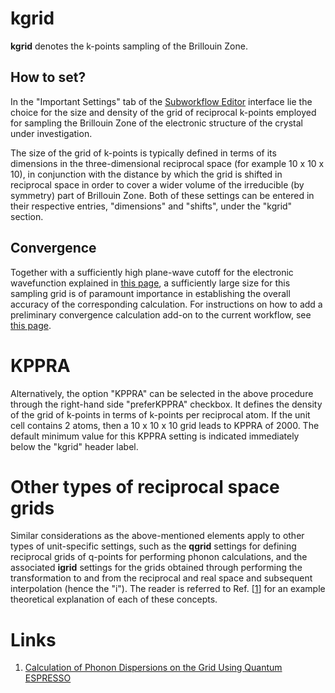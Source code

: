 # kgrid

**kgrid** denotes the k-points sampling of the Brillouin Zone. 

## How to set?

In the "Important Settings" tab of the [Subworkflow Editor](/workflow-designer/subworkflow-editor/important-settings.md) interface lie the choice for the size and density of the grid of reciprocal k-points employed for sampling the Brillouin Zone of the electronic structure of the crystal under investigation. 

The size of the grid of k-points is typically defined in terms of its dimensions in the three-dimensional reciprocal space (for example 10 x 10 x 10), in conjunction with the distance by which the grid is shifted in reciprocal space in order to cover a wider volume of the irreducible (by symmetry) part of Brillouin Zone. Both of these settings can be entered in their respective entries, "dimensions" and "shifts", under the "kgrid" section.

## Convergence

Together with a sufficiently high plane-wave cutoff for the electronic wavefunction explained in [this page](/methods/pseudopotential/parameters.md), a sufficiently large size for this sampling grid is of paramount importance in establishing the overall accuracy of the corresponding calculation. For instructions on how to add a preliminary convergence calculation add-on to the current workflow, see [this page](/workflow-designer/subworkflow-editor/actions-menu.md). 

# KPPRA
 
 Alternatively, the option "KPPRA" can be selected in the above procedure through the right-hand side "preferKPPRA" checkbox. It defines the density of the grid of k-points in terms of k-points per reciprocal atom. If the unit cell contains 2 atoms, then a 10 x 10 x 10 grid leads to KPPRA of 2000. The default minimum value for this KPPRA setting is indicated immediately below the "kgrid" header label.

# Other types of reciprocal space grids

 Similar considerations as the above-mentioned elements apply to other types of unit-specific settings, such as the **qgrid** settings for defining reciprocal grids of q-points for performing phonon calculations, and the associated **igrid** settings for the grids obtained through performing the transformation to and from the reciprocal and real space and subsequent interpolation (hence the "i"). The reader is referred to Ref. [[1](#links)] for an example theoretical explanation of each of these concepts. 
 
# Links

1. [Calculation of Phonon Dispersions on the Grid Using Quantum ESPRESSO](http://users.ictp.it/~pub_off/lectures/lns024/10-giannozzi/10-giannozzi.pdf)
